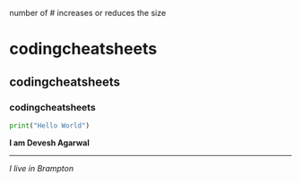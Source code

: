 number of # increases or reduces the size
# codingcheatsheets 
## codingcheatsheets
### codingcheatsheets
```python 
print("Hello World")
```
**I am Devesh Agarwal**
<hr>

*I live in Brampton*
